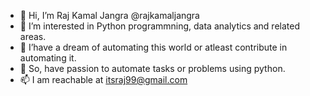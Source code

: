 - 👋 Hi, I’m Raj Kamal Jangra @rajkamaljangra
- 👀 I’m interested in Python programmning, data analytics and related areas.
- 🌱 I’have a dream of automating this world or atleast contribute in automating it.
- 💞️ So, have passion to automate tasks or problems using python.
- 📫 I am reachable at itsraj99@gmail.com

<!---
rajkamaljangra/rajkamaljangra is a ✨ special ✨ repository because its `README.md` (this file) appears on your GitHub profile.
You can click the Preview link to take a look at your changes.
--->
